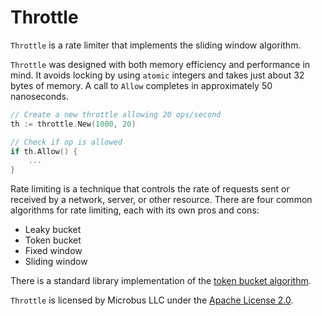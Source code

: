 # Throttle

`Throttle` is a rate limiter that implements the sliding window algorithm.

`Throttle` was designed with both memory efficiency and performance in mind.
It avoids locking by using `atomic` integers and takes just about 32 bytes of memory.
A call to `Allow` completes in approximately 50 nanoseconds.

```go
// Create a new throttle allowing 20 ops/second
th := throttle.New(1000, 20)

// Check if op is allowed
if th.Allow() {
    ...
}
```

Rate limiting is a technique that controls the rate of requests sent or received by a network, server, or other resource.
There are four common algorithms for rate limiting, each with its own pros and cons:

* Leaky bucket
* Token bucket
* Fixed window 
* Sliding window

There is a standard library implementation of the [token bucket algorithm](https://pkg.go.dev/golang.org/x/time/rate).

`Throttle` is licensed by Microbus LLC under the [Apache License 2.0](http://www.apache.org/licenses/LICENSE-2.0).

